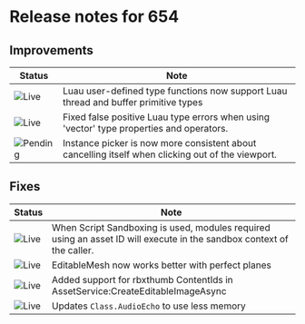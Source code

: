 # Release notes for 654

## Improvements

| Status | Note |
|--------|------|
| ![Live](https://img.shields.io/badge/Live-009E57?style=flat)  | Luau user-defined type functions now support Luau thread and buffer primitive types |
| ![Live](https://img.shields.io/badge/Live-009E57?style=flat)  | Fixed false positive Luau type errors when using 'vector' type properties and operators. |
| ![Pending](https://img.shields.io/badge/Pending-DEA517?style=flat)  | Instance picker is now more consistent about cancelling itself when clicking out of the viewport. |
## Fixes

| Status | Note |
|--------|------|
| ![Live](https://img.shields.io/badge/Live-009E57?style=flat)  | When Script Sandboxing is used, modules required using an asset ID will execute in the sandbox context of the caller. |
| ![Live](https://img.shields.io/badge/Live-009E57?style=flat)  | EditableMesh now works better with perfect planes |
| ![Live](https://img.shields.io/badge/Live-009E57?style=flat)  | Added support for rbxthumb ContentIds in AssetService:CreateEditableImageAsync |
| ![Live](https://img.shields.io/badge/Live-009E57?style=flat)  | Updates <code>Class.AudioEcho</code> to use less memory |
